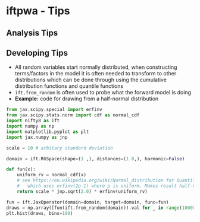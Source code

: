 # iftpwa - Tips

## Analysis Tips

## Developing Tips
- All random variables start normally distributed, when constructing terms/factors in the model it is often needed to transform to other distributions which can be done through using the cumulative distribution functions and quantile functions
- `ift.from_random` is often used to probe what the forward model is doing
- **Example:** code for drawing from a half-normal distribution

```python
from jax.scipy.special import erfinv
from jax.scipy.stats.norm import cdf as normal_cdf
import nifty8 as ift
import numpy as np
import matplotlib.pyplot as plt
import jax.numpy as jnp

scale = 10 # arbitary standard deviation

domain = ift.RGSpace(shape=(1 ,), distances=(1.0,), harmonic=False)

def fun(x):
    uniform_rv = normal_cdf(x)
    # see https://en.wikipedia.org/wiki/Normal_distribution for Quantile function
    #   which uses erfinv(2p-1) where p is uniform. Makes result half-normal instead of normal
    return scale * jnp.sqrt(2.0) * erfinv(uniform_rv)

fun = ift.JaxOperator(domain=domain, target=domain, func=fun)
draws = np.array([fun(ift.from_random(domain)).val for _ in range(10000)]).flatten()
plt.hist(draws, bins=100)
```